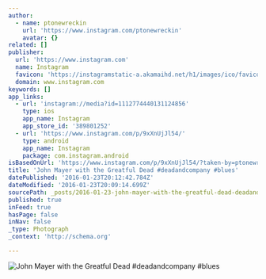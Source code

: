 ```yaml
---
author:
  - name: ptonewreckin
    url: 'https://www.instagram.com/ptonewreckin'
    avatar: {}
related: []
publisher:
  url: 'https://www.instagram.com'
  name: Instagram
  favicon: 'https://instagramstatic-a.akamaihd.net/h1/images/ico/favicon.ico/7cdab0872b15.ico'
  domain: www.instagram.com
keywords: []
app_links:
  - url: 'instagram://media?id=1112774440131124856'
    type: ios
    app_name: Instagram
    app_store_id: '389801252'
  - url: 'https://www.instagram.com/p/9xXnUjJl54/'
    type: android
    app_name: Instagram
    package: com.instagram.android
isBasedOnUrl: 'https://www.instagram.com/p/9xXnUjJl54/?taken-by=ptonewreckin'
title: 'John Mayer with the Greatful Dead #deadandcompany #blues'
datePublished: '2016-01-23T20:12:42.784Z'
dateModified: '2016-01-23T20:09:14.699Z'
sourcePath: _posts/2016-01-23-john-mayer-with-the-greatful-dead-deadandcompany-blues.md
published: true
inFeed: true
hasPage: false
inNav: false
_type: Photograph
_context: 'http://schema.org'

---
```

![John Mayer with the Greatful Dead &num;deadandcompany &num;blues](https://scontent.cdninstagram.com/hphotos-xat1/t51.2885-15/s640x640/sh0.08/e35/11910354_906218076099145_1953989171_n.jpg)
